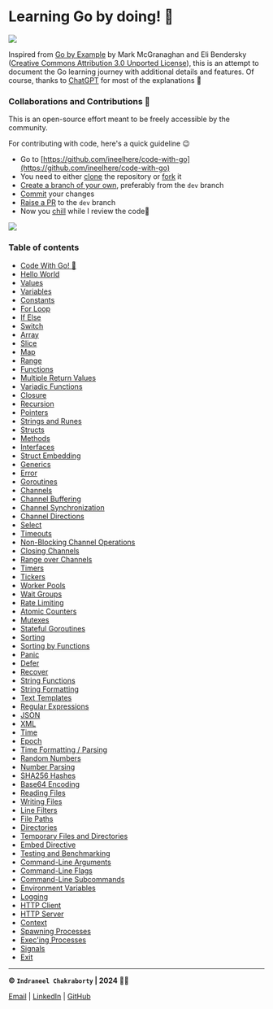 # Learning Go by doing! 🚀

![](https://miro.medium.com/v2/resize:fit:384/0*A6EB_Ykks5bPp_rM.gif)

Inspired from [Go by Example](https://gobyexample.com/) by  Mark McGranaghan and Eli Bendersky ([Creative Commons Attribution 3.0 Unported License](https://creativecommons.org/licenses/by/3.0/)), this is an attempt to document the Go learning journey with additional details and features. Of course, thanks to [ChatGPT](https://chat.openai.com/) for most of the explanations 🦾

### Collaborations and Contributions 🤝
This is an open-source effort meant to be freely accessible by the community.

For contributing with code, here's a quick guideline 😉
* Go to [https://github.com/ineelhere/code-with-go](https://github.com/ineelhere/code-with-go)
* You need to either [clone](https://docs.github.com/en/repositories/creating-and-managing-repositories/cloning-a-repository) the repository or [fork](https://docs.github.com/en/pull-requests/collaborating-with-pull-requests/working-with-forks/fork-a-repo) it
* [Create a branch of your own](https://docs.github.com/en/pull-requests/collaborating-with-pull-requests/proposing-changes-to-your-work-with-pull-requests/creating-and-deleting-branches-within-your-repository), preferably from the `dev` branch
* [Commit](https://github.com/git-guides/git-commit) your changes
* [Raise a PR](https://docs.github.com/en/desktop/working-with-your-remote-repository-on-github-or-github-enterprise/creating-an-issue-or-pull-request-from-github-desktop) to the `dev` branch 
* Now you [chill](https://youtu.be/KOnFBHqztbM) while I review the code🥤

![](https://media.giphy.com/media/0Av9l0VIc01y1isrDw/giphy.gif)

### Table of contents

* [Code With Go! 🚀](README.md)
* [Hello World](01-hello-world.md)
* [Values](2-values.md)
* [Variables](3-variables.md)
* [Constants](4-constants.md)
* [For Loop](5-for.md)
* [If Else](6-iflese.md)
* [Switch](7-switch.md)
* [Array](8-array.md)
* [Slice](9-slice.md)
* [Map](10-map.md)
* [Range](11-range.md)
* [Functions](12-functions.md)
* [Multiple Return Values](13-multiple-return-values.md)
* [Variadic Functions](14-variadic-functions.md)
* [Closure](15-closure.md)
* [Recursion](16-recursion.md)
* [Pointers](17-pointers.md)
* [Strings and Runes](18-strings-and-runes.md)
* [Structs](19-structs.md)
* [Methods](20-methods.md)
* [Interfaces](21-interfaces.md)
* [Struct Embedding](22-struct-embedding.md)
* [Generics](23-generics.md)
* [Error](24-error.md)
* [Goroutines](25-goroutines.md)
* [Channels](26-channels.md)
* [Channel Buffering](27-channelbuffering.md)
* [Channel Synchronization](28-channel-synchronization.md)
* [Channel Directions](29-channel-directions.md)
* [Select](30-select.md)
* [Timeouts](31-timeouts.md)
* [Non-Blocking Channel Operations](32-non-blocking-channel-operations.md)
* [Closing Channels](33-closing-channels.md)
* [Range over Channels](34-range-over-channels.md)
* [Timers](35-timers.md)
* [Tickers](36-tickers.md)
* [Worker Pools](37-worker-pools.md)
* [Wait Groups](38-wait-groups.md)
* [Rate Limiting](39-rate-limiting.md)
* [Atomic Counters](40-atomic-conters.md)
* [Mutexes](41-mutexes.md)
* [Stateful Goroutines](42-stateful-goroutines.md)
* [Sorting](43-sorting.md)
* [Sorting by Functions](44-sorting-by-functions.md)
* [Panic](45-panic.md)
* [Defer](46-defer.md)
* [Recover](47-recover.md)
* [String Functions](48-string-functions.md)
* [String Formatting](49-string-formatting.md)
* [Text Templates](50-text-templates.md)
* [Regular Expressions](51-regular-expressions.md)
* [JSON](52-json.md)
* [XML](53-xml.md)
* [Time](54-time.md)
* [Epoch](55-epoch.md)
* [Time Formatting / Parsing](56-time-formatting-parsing.md)
* [Random Numbers](57-random-numbers.md)
* [Number Parsing](58-number-parsing.md)
* [SHA256 Hashes](59-sha256-hashes.md)
* [Base64 Encoding](60-base64-encoding.md)
* [Reading Files](61-reading-files.md)
* [Writing Files](62-writing-files.md)
* [Line Filters](63-line-filters.md)
* [File Paths](64-file-paths.md)
* [Directories](65-directories.md)
* [Temporary Files and Directories](66-temporary-files-and-directories.md)
* [Embed Directive](67-embed-directive.md)
* [Testing and Benchmarking](68-testing-and-benchmarking.md)
* [Command-Line Arguments](69-command-line-interface.md)
* [Command-Line Flags](70-command-line-flags.md)
* [Command-Line Subcommands](71-command-line-subcommands.md)
* [Environment Variables](72-environment-variables.md)
* [Logging](73-logging.md)
* [HTTP Client](74-http-client.md)
* [HTTP Server](75-http-server.md)
* [Context](76-context.md)
* [Spawning Processes](77-spawning-process.md)
* [Exec'ing Processes](78-exec`ing-processes.md)
* [Signals](79-signals.md)
* [Exit](80-exit.md)
___

**© `Indraneel Chakraborty` | 2024** 🧑‍💻

[ Email](mailto:hello.indraneel@gmail.com) | [LinkedIn](https://www.linkedin.com/in/indraneelchakraborty/) | [GitHub](https://github.com/ineelhere)